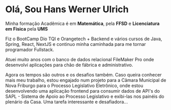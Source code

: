 # Olá, Sou Hans Werner Ulrich

Minha formação Acadêmica é em **Matemática**, pela **FFSD** e **Licenciatura em Física** pela **UMS**

Fiz o BootCamp Dio TQI e Orangetech + Backend e vários cursos de Java, Spring, React, NextJS e continuo minha caminhada para me tornar programador Fullstack.

Atuei muito anos com o banco de dados relacional FileMaker Pro onde desenvolvi aplicações para chão de fábrica e administrativo.

Agora os tempos são outros e os desafios também. Caso queira conhecer mais meu trabalho, estou engajado num projeto para a Câmara Municipal de Nova Friburgo para o Processo Legislativo Eletrônico, onde estou desenvolvendo uma aplicação frontend para consumir dados de API's do SAPL - Sistema de Apoio ao Processo Legislativo e exibi-las nos painéis do plenário da Casa. Uma tarefa interessante e desafiadora...


